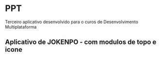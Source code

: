# PPT
Terceiro aplicativo desenvolvido para o curos de Desenvolvimento Multiplataforma

## Aplicativo de JOKENPO - com modulos de topo e icone
